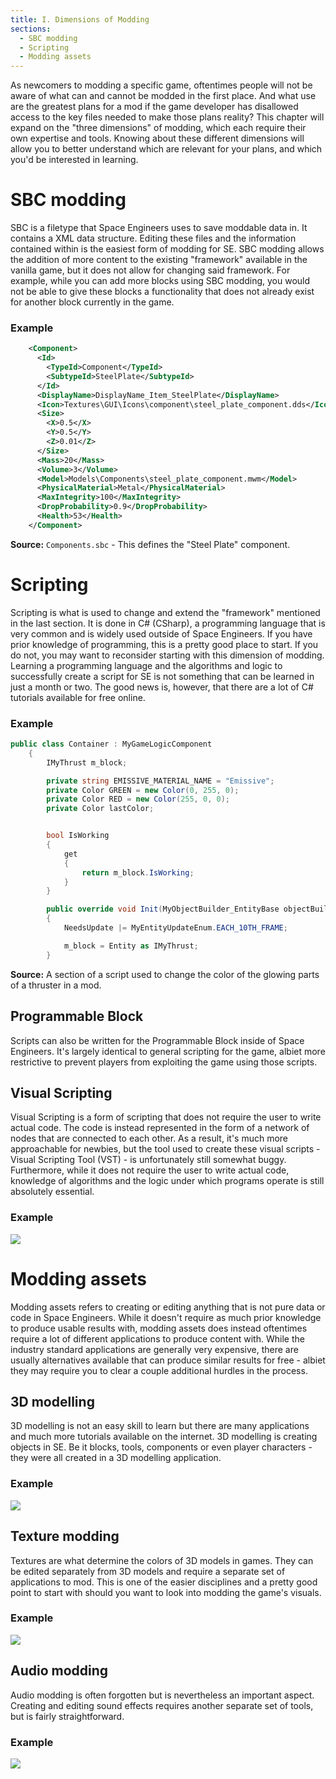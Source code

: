 ```yaml
---
title: I. Dimensions of Modding
sections:
  - SBC modding
  - Scripting
  - Modding assets
---
```

As newcomers to modding a specific game, oftentimes people will not be aware of what can and cannot be modded in the first place. And what use are the greatest plans for a mod if the game developer has disallowed access to the key files needed to make those plans reality? This chapter will expand on the "three dimensions" of modding, which each require their own expertise and tools. Knowing about these different dimensions will allow you to better understand which are relevant for your plans, and which you'd be interested in learning.

# SBC modding
SBC is a filetype that Space Engineers uses to save moddable data in. It contains a XML data structure. Editing these files and the information contained within is the easiest form of modding for SE. SBC modding allows the addition of more content to the existing "framework" available in the vanilla game, but it does not allow for changing said framework. For example, while you can add more blocks using SBC modding, you would not be able to give these blocks a functionality that does not already exist for another block currently in the game.

### Example
```xml
    <Component>
      <Id>
        <TypeId>Component</TypeId>
        <SubtypeId>SteelPlate</SubtypeId>
      </Id>
      <DisplayName>DisplayName_Item_SteelPlate</DisplayName>
      <Icon>Textures\GUI\Icons\component\steel_plate_component.dds</Icon>
      <Size>
        <X>0.5</X>
        <Y>0.5</Y>
        <Z>0.01</Z>
      </Size>
      <Mass>20</Mass>
      <Volume>3</Volume>
      <Model>Models\Components\steel_plate_component.mwm</Model>
      <PhysicalMaterial>Metal</PhysicalMaterial>
      <MaxIntegrity>100</MaxIntegrity>
      <DropProbability>0.9</DropProbability>
      <Health>53</Health>
    </Component>
```
**Source:** `Components.sbc` - This defines the "Steel Plate" component.

# Scripting
Scripting is what is used to change and extend the "framework" mentioned in the last section. It is done in C# (CSharp), a programming language that is very common and is widely used outside of Space Engineers. If you have prior knowledge of programming, this is a pretty good place to start. If you do not, you may want to reconsider starting with this dimension of modding. Learning a programming language and the algorithms and logic to successfully create a script for SE is not something that can be learned in just a month or two. The good news is, however, that there are a lot of C# tutorials available for free online.

### Example
```cs
public class Container : MyGameLogicComponent
    {
        IMyThrust m_block;

        private string EMISSIVE_MATERIAL_NAME = "Emissive";
        private Color GREEN = new Color(0, 255, 0);
        private Color RED = new Color(255, 0, 0);
        private Color lastColor;


        bool IsWorking
        {
            get
            {
                return m_block.IsWorking;
            }
        }

        public override void Init(MyObjectBuilder_EntityBase objectBuilder)
        {
            NeedsUpdate |= MyEntityUpdateEnum.EACH_10TH_FRAME;

            m_block = Entity as IMyThrust;
        }
```
**Source:** A section of a script used to change the color of the glowing parts of a thruster in a mod.

## Programmable Block
Scripts can also be written for the Programmable Block inside of Space Engineers. It's largely identical to general scripting for the game, albiet more restrictive to prevent players from exploiting the game using those scripts.

## Visual Scripting
Visual Scripting is a form of scripting that does not require the user to write actual code. The code is instead represented in the form of a network of nodes that are connected to each other. As a result, it's much more approachable for newbies, but the tool used to create these visual scripts - Visual Scripting Tool (VST) - is unfortunately still somewhat buggy. Furthermore, while it does not require the user to write actual code, knowledge of algorithms and the logic under which programs operate is still absolutely essential.

### Example
![](/modding-reference/assets/images/tutorials/intro/vst.png)

# Modding assets
Modding assets refers to creating or editing anything that is not pure data or code in Space Engineers. While it doesn't require as much prior knowledge to produce usable results with, modding assets does instead oftentimes require a lot of different applications to produce content with. While the industry standard applications are generally very expensive, there are usually alternatives available that can produce similar results for free - albiet they may require you to clear a couple additional hurdles in the process.

## 3D modelling
3D modelling is not an easy skill to learn but there are many applications and much more tutorials available on the internet. 3D modelling is creating objects in SE. Be it blocks, tools, components or even player characters - they were all created in a 3D modelling application.

### Example
![](/modding-reference/assets/images/tutorials/intro/3d-modelling.png)

## Texture modding
Textures are what determine the colors of 3D models in games. They can be edited separately from 3D models and require a separate set of applications to mod. This is one of the easier disciplines and a pretty good point to start with should you want to look into modding the game's visuals.

### Example
![](/modding-reference/assets/images/tutorials/intro/photoshop.png)

## Audio modding
Audio modding is often forgotten but is nevertheless an important aspect. Creating and editing sound effects requires another separate set of tools, but is fairly straightforward.

### Example
![](/modding-reference/assets/images/tutorials/intro/audacity.png)